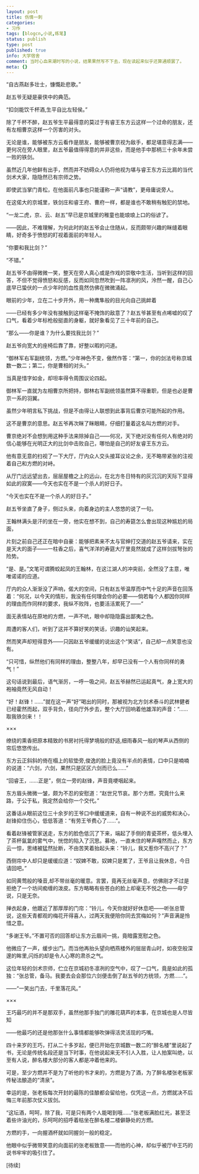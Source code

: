 ```yaml
---
layout: post
title: 伤情一刺
categories:
- 习作
tags: [blogcn,小说,练笔]
status: publish
type: post
published: true
info: 大学宿舍
comment: 当时心血来潮时写的小说，结果果然写不下去，现在读起来似乎还算通顺罢了。
meta: {}
---
```


“自古燕赵多壮士，慷慨赴悲歌。”

赵五爷无疑是豪侠中的典范。

“扣剑能饮千杯酒,生平自比左轻侯。”

除了千杯不醉，赵五爷生平最得意的莫过于有睿王东方云这样一个过命的朋友，还有左相曹京这样一个厉害的对头。


无论是谁，能够被东方云看作是朋友，能够被曹京视为敌手，都足堪意得志满——更何况在旁人眼里，赵五爷最值得得意的并非这些，而是他手中那柄三十余年未尝一败的铁剑。


虽然近几年他鲜有出手，然而并不妨碍众人仍将他视为堪与睿王东方云比肩的当代剑术大家，隐隐然已有宗师之势。

即使武当掌门青松，在他面前凡事也只能谨称一声“请教”，更毋庸说旁人。

在这偌大的京城里，铁剑庄和睿王府、曹府一样，都是谁也不敢稍有触犯的禁地。

“一龙二虎，京、云、赵五”早已是京城里的稚童也能琅琅上口的俗谚了。

——因此，不难理解，为何此时的赵五爷会止住随从，反而颇带兴趣的眯缝着眼睛，好奇多于愤怒的盯视着面前的年轻人。

“你要和我比剑？”

“不错。”

赵五爷不由得微微一笑，整天在旁人真心或是作戏的崇敬中生活，当听到这样的回答，不但不觉得愤怒和反感，反而如同忽然吹到一阵凛冽的风，泠然一醒，自己心底早已蛰伏的一点少年时的血性竟然仿佛在微微涌起。

眼前的少年，立在二十步开外，用一种鹰隼般的目光向自己挑衅着

——已经有多少年没有接触到这样毫不掩饰的敌意了？赵五爷甚至有点唏嘘的叹了口气，看着少年标枪般挺直的身躯，就好象看见了三十年前的自己。

“那么——你是谁？为什么要找我比剑？”

赵五爷向宽大的座椅后靠了靠，好整以暇的问道。

“御林军右军副统领，方燃。”少年神色不变，傲然作答：“第一，你的剑法号称京城数一数二；第二，你是曹相的对头。”

当真是惜字如金，却坦率得令周围议论四起。

御林军一直就为左相曹京所把持，御林右军副统领虽然算不得重职，但是也必是曹京一系的羽翼。

虽然少年明言私下挑战，但是不由得让人联想到此事背后曹京可能所起的作用。

这不是曹京的意思。赵五爷再次眯了眯眼睛，仔细打量着这名叫方燃的对手。

曹京绝对不会想到用这种手法来除掉自己——何况，天下绝对没有任何人有绝对的信心能够在光明正大的比剑中击败自己，哪怕是自己的好友睿王东方云。

他有意无意的扫视了一下大厅，厅内众人交头接耳议论之余，无不略带紧张的注视着自己和方燃的对峙。

从厅门远远望出去，层层屋檐之上的远山，在北方冬日特有的灰沉沉的天际下显得如此的寂寞——今天也实在不是一个杀人的好日子。

“今天也实在不是一个杀人的好日子。”

赵五爷坐直了身子，侧过头来，向着身边的主人悠悠的说了一句。

王翰林满头是汗的坐在一旁，他实在想不到，自己的寿筵怎么會出现这种尴尬的局面，

片刻之前自己还正在暗中自豪：能够把素来不太与官绅打交道的赵五爷请来，实在是天大的面子——一柱香之后，喜气洋洋的寿筵大厅里竟然就成了这样剑拔弩张的险势。

“是、是。”文笔可谓腾蛟起凤的王翰林，在这江湖人的冲突前，全然没了主意，唯唯诺诺的应道。

厅内的众人渐渐没了声响，偌大的空间，只有赵五爷温厚而中气十足的声音在回荡着：“何况，以今天的情形，我没有任何理会你的必要——倘若每个人都因你同样的理由而作同样的要求，我纵不败阵，也要活活累死了——”

面无表情站在原地的方燃，一声不吭，眼中却隐隐露出鄙夷之色。

周遭的客人们，听到了这并不算好笑的笑话，识趣的讪笑起来。

然而笑声却短得意外——只因赵五爷缓缓的说出这个“笑话”，自己却一点笑意也没有。

“只可惜，纵然他们有同样的理由，整整八年，却早已没有一个人有你同样的勇气！”

这句话说到最后，语气渐厉，一呼一吸之间，赵五爷赫然已运起真气，身上宽大的袍袖竟然无风自动！

“好！赵锋！……”就在这一声“好”喝出的同时，那被视为北方剑术泰斗的武林健者已经霍然而起，双手背负，径向厅外步去，整个大厅回响着他雄浑的声音：“……取我铁剑来！！

×××

缭绕的熏香把原本精致的书房衬托得梦境般的舒适,细雨春风一般的琴声从西侧的帘后悠悠传出。

东方云正斜斜的倚在榻上的软垫旁,俊逸的脸上竟没有半点的表情，口中只是喃喃的说道：“六剑，六剑，果然只是区区六剑而已么……”

“回睿王，……正是”，侧立一旁的赵锋，声音竟哽咽起来。

东方眉头微微一皱，颇为不忍的安慰道：“赵世兄节哀。那个方燃，究竟什么来路，于公于私，我定然会给你一个交代。”

这番话从眼前这位三十余岁的王爷口中缓缓道来，自有一种说不出的威势和决心，赵锋抑住伤心，低低答道：“有劳王爷费心了……”。

看着赵锋被管家送走，东方的脸色低沉了下来，端起了手侧的青瓷茶杯，低头埋入了茶杯氤氲的雾气中，恍惚的陷入了沉思。募地，一直未住的琴声嘎然而止，东方云一惊，思绪被猛然扯断，不由苦笑着抬起头来：“铃儿，我又惹你不高兴了？”

西侧帘中人却只是缓缓应道：“奴婢不敢，奴婢只是累了，王爷且让我休息，今日请回吧。”

如同黄莺般的嗓音,却不带丝毫的暖意。言罢，竟再无丝毫声息，仿佛刚才不过是拒绝了一个坊间痴缠的泼皮。东方略略有些苍白的脸上却毫无不悦之色——毋宁说，只是无奈。

掸衣起身，他踱近了那厚厚的门帘：“铃儿，今天你就好好休息吧——听张总管说，这些天青都观的梅花开得喜人，过两天我便陪你同去赏梅如何？”声音满是怜惜之意。

“多谢王爷。”不置可否的回答却让东方云眉间一挑，竟暗露宽慰之色。

他微应了一声，缓步出门。而当他再抬头望向栖燕楼外的层层青山时，如夜空般深邃的眸里,闪烁的却是令人心寒的肃杀之气。

这位年轻的剑术宗师，伫立在京城初冬凛冽的空气中，叹了一口气，竟是如此的孤独：“张总管，备马。我要去会会那位六剑便击倒了赵五爷的方统领，方燃……”。

——“一笑出门去，千里落花风。”

×××

王巧最巧的并不是那双手，虽然他那手独门的雕花葫芦的本事，在京城也是人尽皆知

——他最巧的还是他那张什么事情都能够吹弹得活灵活现的巧嘴。

四十来岁的王巧，打从二十多岁起，便已开始在京城数一数二的“醉名楼”里说起了书，无论是传统名段还是当下时事，在他说起来无不引人入胜，让人拍案叫绝，以至有人说，醉名楼大部分的客人都是冲着他来的。

可是，至少方燃并不是为了听他的书才来的，方燃是为了酒，为了醉名楼张老板家传秘法酿造的“清泉”。

幸运的是，张老板每次开封的最陈的佳酿都会留给他，仅凭这一点，方燃就决不后悔三年前那次仗义拔剑。

“这坛酒，呵呵，除了我，可是只有两个人能喝到哦……”张老板满脸红光，甚至泛着些许油光的，乐呵呵的招呼着枯坐在醉名楼二楼僻静处的方燃。

方燃的手，一向握酒杯就如同握剑一般的稳定。

他眼中似乎微带笑意的向面前的张老板致意——而他的心神，却似乎被厅中王巧的说书牢牢的吸引住了。

\[待续\] 

